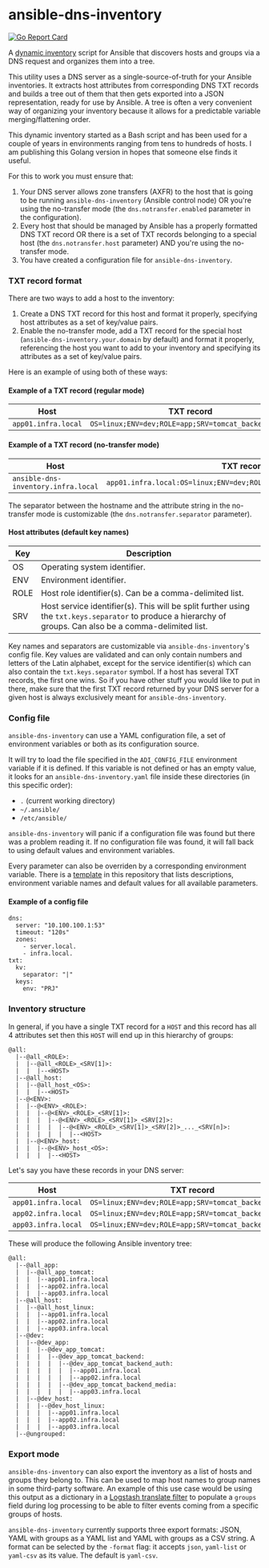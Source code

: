 # ansible-dns-inventory

[![Go Report Card](https://goreportcard.com/badge/github.com/NeonSludge/ansible-dns-inventory)](https://goreportcard.com/report/github.com/NeonSludge/ansible-dns-inventory)

A [dynamic inventory](https://docs.ansible.com/ansible/latest/user_guide/intro_dynamic_inventory.html) script for Ansible that discovers hosts and groups via a DNS request and organizes them into a tree.

This utility uses a DNS server as a single-source-of-truth for your Ansible inventories. It extracts host attributes from corresponding DNS TXT records and builds a tree out of them that then gets exported into a JSON representation, ready for use by Ansible. A tree is often a very convenient way of organizing your inventory because it allows for a predictable variable merging/flattening order.

This dynamic inventory started as a Bash script and has been used for a couple of years in environments ranging from tens to hundreds of hosts. I am publishing this Golang version in hopes that someone else finds it useful.

For this to work you must ensure that:

1. Your DNS server allows zone transfers (AXFR) to the host that is going to be running `ansible-dns-inventory` (Ansible control node) OR you're using the no-transfer mode (the `dns.notransfer.enabled` parameter in the configuration).
2. Every host that should be managed by Ansible has a properly formatted DNS TXT record OR there is a set of TXT records belonging to a special host (the `dns.notransfer.host` parameter) AND you're using the no-transfer mode.
3. You have created a configuration file for `ansible-dns-inventory`.

### TXT record format
There are two ways to add a host to the inventory:

1. Create a DNS TXT record for this host and format it properly, specifying host attributes as a set of key/value pairs.
2. Enable the no-transfer mode, add a TXT record for the special host (`ansible-dns-inventory.your.domain` by default) and format it properly, referencing the host you want to add to your inventory and specifying its attributes as a set of key/value pairs.

Here is an example of using both of these ways:

#### Example of a TXT record (regular mode)
| Host                  | TXT record                                          |
| --------------------- | --------------------------------------------------- |
| `app01.infra.local`   | `OS=linux;ENV=dev;ROLE=app;SRV=tomcat_backend_auth` |

#### Example of a TXT record (no-transfer mode)
| Host                                | TXT record                                                            |
| ----------------------------------- | --------------------------------------------------------------------- |
| `ansible-dns-inventory.infra.local` | `app01.infra.local:OS=linux;ENV=dev;ROLE=app;SRV=tomcat_backend_auth` |

The separator between the hostname and the attribute string in the no-transfer mode is customizable (the `dns.notransfer.separator` parameter).

#### Host attributes (default key names)
| Key  | Description                                                                                                                                                 |
| ---- | ----------------------------------------------------------------------------------------------------------------------------------------------------------- |
| OS   | Operating system identifier.                                                                                                                                |
| ENV  | Environment identifier.                                                                                                                                     |
| ROLE | Host role identifier(s). Can be a comma-delimited list.                                                                                                     |
| SRV  | Host service identifier(s). This will be split further using the `txt.keys.separator` to produce a hierarchy of groups. Can also be a comma-delimited list. |

Key names and separators are customizable via `ansible-dns-inventory`'s config file.
Key values are validated and can only contain numbers and letters of the Latin alphabet, except for the service identifier(s) which can also contain the `txt.keys.separator` symbol.
If a host has several TXT records, the first one wins. So if you have other stuff you would like to put in there, make sure that the first TXT record returned by your DNS server for a given host is always exclusively meant for `ansible-dns-inventory`.

### Config file

`ansible-dns-inventory` can use a YAML configuration file, a set of environment variables or both as its configuration source.

It will try to load the file specified in the `ADI_CONFIG_FILE` environment variable if it is defined.
If this variable is not defined or has an empty value, it looks for an `ansible-dns-inventory.yaml` file inside these directories (in this specific order):

* `.` (current working directory)
* `~/.ansible/`
* `/etc/ansible/`

`ansible-dns-inventory` will panic if a configuration file was found but there was a problem reading it.
If no configuration file was found, it will fall back to using default values and environment variables.

Every parameter can also be overriden by a corresponding environment variable.
There is a [template](config/ansible-dns-inventory.yaml) in this repository that lists descriptions, environment variable names and default values for all available parameters.

#### Example of a config file
```
dns:
  server: "10.100.100.1:53"
  timeout: "120s"
  zones:
    - server.local.
    - infra.local.
txt:
  kv:
    separator: "|"
  keys:
    env: "PRJ"

```

### Inventory structure

In general, if you have a single TXT record for a `HOST` and this record has all 4 attributes set then this `HOST` will end up in this hierarchy of groups:

```
@all:
  |--@all_<ROLE>:
  |  |--@all_<ROLE>_<SRV[1]>:
  |  |  |--<HOST>
  |--@all_host:
  |  |--@all_host_<OS>:
  |  |  |--<HOST>
  |--@<ENV>:
  |  |--@<ENV>_<ROLE>:
  |  |  |--@<ENV>_<ROLE>_<SRV[1]>:
  |  |  |  |--@<ENV>_<ROLE>_<SRV[1]>_<SRV[2]>:
  |  |  |  |  |--@<ENV>_<ROLE>_<SRV[1]>_<SRV[2]>_..._<SRV[n]>:
  |  |  |  |  |  |--<HOST>
  |  |--@<ENV>_host:
  |  |  |--@<ENV>_host_<OS>:
  |  |  |  |--<HOST>
```

Let's say you have these records in your DNS server:

| Host                | TXT record                                            |
| ------------------- | ----------------------------------------------------- |
| `app01.infra.local` | `OS=linux;ENV=dev;ROLE=app;SRV=tomcat_backend_auth`   |
| `app02.infra.local` | `OS=linux;ENV=dev;ROLE=app;SRV=tomcat_backend_auth`   |
| `app03.infra.local` | `OS=linux;ENV=dev;ROLE=app;SRV=tomcat_backend_media`  |

These will produce the following Ansible inventory tree:

```
@all:
  |--@all_app:
  |  |--@all_app_tomcat:
  |  |  |--app01.infra.local
  |  |  |--app02.infra.local
  |  |  |--app03.infra.local
  |--@all_host:
  |  |--@all_host_linux:
  |  |  |--app01.infra.local
  |  |  |--app02.infra.local
  |  |  |--app03.infra.local
  |--@dev:
  |  |--@dev_app:
  |  |  |--@dev_app_tomcat:
  |  |  |  |--@dev_app_tomcat_backend:
  |  |  |  |  |--@dev_app_tomcat_backend_auth:
  |  |  |  |  |  |--app01.infra.local
  |  |  |  |  |  |--app02.infra.local
  |  |  |  |  |--@dev_app_tomcat_backend_media:
  |  |  |  |  |  |--app03.infra.local
  |  |--@dev_host:
  |  |  |--@dev_host_linux:
  |  |  |  |--app01.infra.local
  |  |  |  |--app02.infra.local
  |  |  |  |--app03.infra.local
  |--@ungrouped:
```

### Export mode

`ansible-dns-inventory` can also export the inventory as a list of hosts and groups they belong to. This can be used to map host names to group names in some third-party software.
An example of this use case would be using this output as a dictionary in a [Logstash translate filter](https://www.elastic.co/guide/en/logstash/current/plugins-filters-translate.html#plugins-filters-translate-dictionary_path) to populate a `groups` field during log processing to be able to filter events coming from a specific groups of hosts.

`ansible-dns-inventory` currently supports three export formats: JSON, YAML with groups as a YAML list and YAML with groups as a CSV string. A format can be selected by the `-format` flag: it accepts `json`, `yaml-list` or `yaml-csv` as its value. The default is `yaml-csv`.
